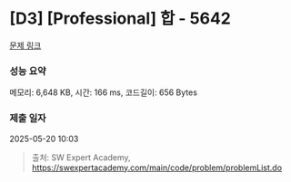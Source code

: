 # [D3] [Professional] 합 - 5642 

[문제 링크](https://swexpertacademy.com/main/code/problem/problemDetail.do?contestProbId=AWXQm2SqdxkDFAUo) 

### 성능 요약

메모리: 6,648 KB, 시간: 166 ms, 코드길이: 656 Bytes

### 제출 일자

2025-05-20 10:03



> 출처: SW Expert Academy, https://swexpertacademy.com/main/code/problem/problemList.do